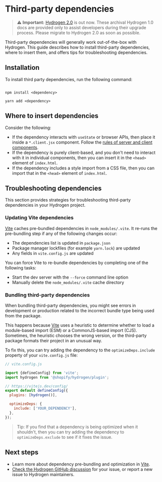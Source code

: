 # Third-party dependencies


> ⚠️ **Important:** [Hydrogen 2.0](https://hydrogen.shopify.dev) is out now. These archival Hydrogen 1.0 docs are provided only to assist developers during their upgrade process. Please migrate to Hydrogen 2.0 as soon as possible.


Third-party dependencies will generally work out-of-the-box with Hydrogen. This guide describes how to install third-party dependencies, where to insert them, and offers tips for troubleshooting dependencies.

## Installation

To install third party dependencies, run the following command:

```bash?title: 'npm'

npm install <dependency>
```

```bash?title: 'Yarn'
yarn add <dependency>
```



## Where to insert dependencies

Consider the following:

- If the dependency interacts with `useState` or browser APIs, then place it inside a `*.client.jsx` component. Follow the [rules of server and client components](/docs/tutorials/react-server-components#constraints).
- If the dependency is purely client-based, and you don't need to interact with it in individual components, then you can insert it in the `<head>` element of `index.html`.
- If the dependency includes a style import from a CSS file, then you can import that in the `<head>` element of `index.html`.

## Troubleshooting dependencies

This section provides strategies for troubleshooting third-party dependencies in your Hydrogen project.

### Updating Vite dependencies

[Vite](https://vitejs.dev/) caches pre-bundled dependencies in `node_modules/.vite`. It re-runs the pre-bundling step if any of the following changes occur:

- The dependencies list is updated in `package.json`
- Package manager lockfiles (for example `yarn.lock`) are updated
- Any fields in `vite.config.js` are updated

You can force Vite to re-bundle dependencies by completing one of the following tasks:

- Start the dev server with the `--force` command line option
- Manually delete the `node_modules/.vite` cache directory

### Bundling third-party dependencies

When bundling third-party dependencies, you might see errors in development or production related to the incorrect bundle type being used from the package.

This happens because [Vite](https://vitejs.dev/) uses a heuristic to determine whether to load a module-based import (ESM) or a CommonJS-based import (CJS). Sometimes, the heuristic chooses the wrong version, or the third-party package formats their project in an unusual way.

To fix this, you can try adding the dependency to the `optimizeDeps.include` property of your `vite.config.js` file:

```js
// vite.config.js

import {defineConfig} from 'vite';
import hydrogen from '@shopify/hydrogen/plugin';

// https://vitejs.dev/config/
export default defineConfig({
  plugins: [hydrogen()],

  optimizeDeps: {
    include: ['YOUR_DEPENDENCY'],
  },
});
```



> Tip:
> If you find that a dependency is being optimized when it shouldn't, then you can try adding the dependency to `optimizeDeps.exclude` to see if it fixes the issue.

## Next steps

- Learn more about dependency pre-bundling and optimization in [Vite](https://vitejs.dev/guide/dep-pre-bundling.html#dependency-pre-bundling).
- [Check the Hydrogen GitHub discussion](https://github.com/Shopify/hydrogen/discussions/93) for your issue, or report a new issue to Hydrogen maintainers.
